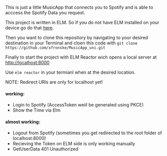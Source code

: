 This is just a little MusicApp that connects you to Spotify and is able to acccess the Spotify Data you request.

This project is written in ELM. So if you do not have ELM installed on your device go do that [here](https://guide.elm-lang.org/install/elm.html).

Then you want to clone this repository by navigating to your desired destination in your Terminal and cloen this code with `git clone https://github.com/xfronske/MusicApp_uni.git`

Finally to start the project with ELM Reactor wich opens a local server at [http://localhost:8000]()

Use `elm reactor` in your termianl when at the desired location.

NOTE: Redirect URIs are only for localhost yet!

#### working: 
<ul>
  <li> Login to Spotify (AccessToken weiil be generated using PKCE)</li>
  <li> Show the Time via Elm </li>
</ul>

#### almost working:

<ul>
  <li> Logout from Spotify (sometimes you get redirected to the root folder of localhost:8000)</li>
  <li> Recieving the Token on ELM side is only working manually</li>
  <li> GetUserData 401 Unauthorized</li>
</ul>
